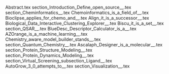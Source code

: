 Abstract.tex
section_Introduction_Define_open_source__.tex
section_Cheminformatics__.tex
Chemoinformatics_is_a_field_of__.tex
Bioclipse_applies_for_chemo_and__.tex
Align_it_is_a_successor__.tex
Biological_Data_Interactive_Clustering_Explorer__.tex
Biscu_it_is_a_set__.tex
section_QSAR__.tex
BlueDesc_Descriptor_Calculator_is_a__.tex
AZOrange_is_a_machine_learning__.tex
Chemistry_aware_model_builder_stands__.tex
section_Quantum_Chemistry__.tex
Ascalaph_Designer_is_a_molecular__.tex
section_Protein_Structure_Modeling__.tex
section_Protein_Dynamics_Modeling__.tex
section_Virtual_Screening_subsection_Ligand__.tex
AutoGrow_3_0_attempts_to__.tex
section_Visualization__.tex
